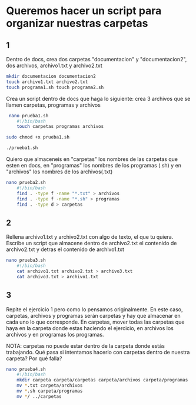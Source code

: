 # Queremos hacer un script para organizar nuestras carpetas
## 1
Dentro de docs, crea dos carpetas "documentacion" y "documentacion2", dos archivos, archivo1.txt y archivo2.txt
```bash
mkdir documentacion documentacion2
touch archivo1.txt archivo2.txt
touch programa1.sh touch programa2.sh
```

Crea un script dentro de docs que haga lo siguiente: crea 3 archivos que se llamen carpetas, programas y archivos
```bash
 nano prueba1.sh
    #!/bin/bash
    touch carpetas programas archivos

sudo chmod +x prueba1.sh

./prueba1.sh
 ```

Quiero que almaceneis en "carpetas" los nombres de las carpetas que esten en docs, en "programas" los nombres de los programas (.sh) y en "archivos" los nombres de los archivos(.txt)
```bash
nano prueba2.sh
    #!/bin/bash
    find . -type f -name "*.txt" > archivos
    find . -type f -name "*.sh" > programas
    find . -type d > carpetas
```
## 2
Rellena archivo1.txt y archivo2.txt con algo de texto, el que tu quiera.
Escribe un script que almacene dentro de archivo2.txt el contenido de archivo2.txt y detras el contenido de archivo1.txt
```bash
nano prueba3.sh
    #!/bin/bash
    cat archivo1.txt archivo2.txt > archivo3.txt
    cat archivo3.txt > archivo1.txt
```

## 3 
Repite el ejercicio 1 pero como lo pensamos originalmente. En este caso, carpetas, archivos y programas serán carpetas y hay que almacenar en cada uno lo que corresponde. En carpetas, mover todas las carpetas que haya en la carpeta donde estas haciendo el ejercicio, en archivos los archivos y en programas los programas.

NOTA: carpetas no puede estar dentro de la carpeta donde estás trabajando. Qué pasa si intentamos hacerlo con carpetas dentro de nuestra carpeta? Por qué falla?
```bash
nano prueba4.sh
    #!/bin/bash
    mkdir carpeta carpeta/carpetas carpeta/archivos carpeta/programas
    mv *.txt carpeta/archivos
    mv *.sh carpeta/programas
    mv */ ../carpetas
```